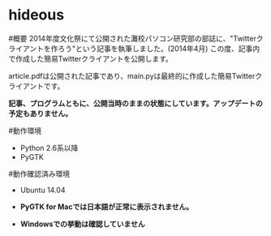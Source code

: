 hideous
===

#概要
2014年度文化祭にて公開された灘校パソコン研究部の部誌に、"Twitterクライアントを作ろう"という記事を執筆しました。(2014年4月)
この度、記事内で作成した簡易Twitterクライアントを公開します。

article.pdfは公開された記事であり、main.pyは最終的に作成した簡易Twitterクライアントです。

**記事、プログラムともに、公開当時のままの状態にしています。アップデートの予定もありません。**

#動作環境
* Python 2.6系以降
* PyGTK

#動作確認済み環境
* Ubuntu 14.04

* **PyGTK for Macでは日本語が正常に表示されません。**

* **Windowsでの挙動は確認していません**